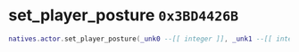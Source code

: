 # set_player_posture `0x3BD4426B`

```lua
natives.actor.set_player_posture(_unk0 --[[ integer ]], _unk1 --[[ integer ]], _unk2 --[[ integer ]])
```
